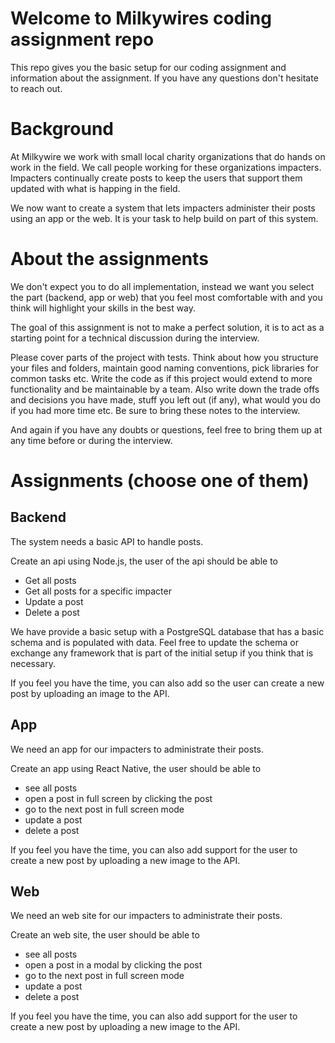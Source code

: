 # Welcome to Milkywires coding assignment repo
This repo gives you the basic setup for our coding assignment and information about the assignment. If you have any questions don't hesitate to reach out.

# Background
At Milkywire we work with small local charity organizations that do hands on work in the field. We call people working for these organizations impacters. Impacters continually create posts to keep the users that support them updated with what is happing in the field.

We now want to create a system that lets impacters administer their posts using an app or the  web. It is your task to help build on part of this system.

# About the assignments
We don't expect you to do all implementation, instead we want you select the part (backend, app or web) that you feel most comfortable with and you think will highlight your skills in the best way.

The goal of this assignment is not to make a perfect solution, it is to act as a starting point for a technical discussion during the interview.

Please cover parts of the project with tests. Think about how you structure your files and folders, maintain good naming conventions, pick libraries for common tasks etc. Write the code as if this project would extend to more functionality and be maintainable by a team. Also write down the trade offs and decisions you have made, stuff you left out (if any), what would you do if you had more time etc. Be sure to bring these notes to the interview.

And again if you have any doubts or questions, feel free to bring them up at any time before or during the interview.

# Assignments (choose one of them)
## Backend
The system needs a basic API to handle posts. 

Create an api using Node.js, the user of the api should be able to 
* Get all posts
* Get all posts for a specific impacter
* Update a post
* Delete a post

We have provide a basic setup with a PostgreSQL database that has a basic schema and is populated with data. Feel free to update the schema or exchange any framework that is part of the initial setup if you think that is necessary.

If you feel you have the time, you can also add so the user can create a new post by uploading an image to the API.

## App
We need an app for our impacters to administrate their posts.

Create an app using React Native, the user should be able to
* see all posts
* open a post in full screen by clicking the post
* go to the next post in full screen mode
* update a post
* delete a post

If you feel you have the time, you can also add support for the user to create a new post by uploading a new image to the API.

## Web 
We need an web site for our impacters to administrate their posts.

Create an web site, the user should be able to
* see all posts
* open a post in a modal by clicking the post
* go to the next post in full screen mode
* update a post
* delete a post

If you feel you have the time, you can also add support for the user to create a new post by uploading a new image to the API.